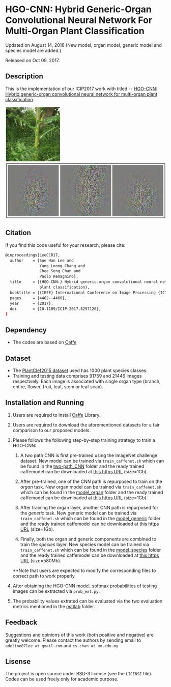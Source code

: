 # HGO-CNN: Hybrid Generic-Organ Convolutional Neural Network For Multi-Organ Plant Classification

Updated on August 14, 2018 (New model, organ model, generic model and species model are added.)

Released on Oct 09, 2017.

## Description

This is the implementation of our ICIP2017 work with titled -- [HGO-CNN: Hybrid generic-organ convolutional neural network for multi-organ plant classification](http://cs-chan.com/doc/ICIP_CR.pdf).

![demo1](GIF/ex1.JPG) ![demo](GIF/HGO.gif)

## Citation 
If you find this code useful for your research, please cite:
```sh
@inproceedings{LeeCCR17,
  author    = {Sue Han Lee and
               Yang Loong Chang and
               Chee Seng Chan and
               Paolo Remagnino},
  title     = {{HGO-CNN:} Hybrid generic-organ convolutional neural network for multi-organ
               plant classification},
  booktitle = {{IEEE} International Conference on Image Processing {ICIP}},
  pages     = {4462--4466},
  year      = {2017},
  doi       = {10.1109/ICIP.2017.8297126},
}
```

## Dependency

* The codes are based on [Caffe](http://caffe.berkeleyvision.org/)

## Dataset
* The [PlantClef2015 dataset](http://www.imageclef.org/lifeclef/2015/plant) used has 1000 plant species classes. 
* Training and testing data comprises 91759 and 21446 images respectively. Each image is associated with single organ type (branch, entire, flower, fruit, leaf, stem or leaf scan).

## Installation and Running

1. Users are required to install [Caffe](https://github.com/BVLC/caffe) Library.

2. Users are required to download the aforementioned datasets for a fair comparison to our proposed models.

3. Please follows the following step-by-step training strategy to train a HGO-CNN:

    1. A two path CNN is first pre-trained using the ImageNet challenge dataset. New model can be trained via ```train_caffenet.sh``` which can be found in the [two-path_CNN](https://github.com/cs-chan/Deep-Plant/tree/master/HGO-CNN/models/two-path_CNN) folder and the ready trained caffemodel can be downloaded at [this https URL](http://www.cs-chan.com/source/DeepPlant/multi_path_vgg_imagenet_iter_426094.caffemodel) (size=1Gb).
    
    2. After pre-trained, one of the CNN path is repurposed to train on the *organ* task. New organ model can be trained via ```train_caffenet.sh``` which can be found in the [model_organ](https://github.com/cs-chan/Deep-Plant/tree/master/HGO-CNN/models/model_organ) folder and the ready trained caffemodel can be downloaded at [this https URL](http://www.cs-chan.com/source/DeepPlant/HGO_Organ.caffemodel.zip) (size=1Gb).

    3. After training the organ layer, another CNN path is repurposed for the *generic* task. New generic model can be trained via ```train_caffenet.sh``` which can be found in the [model_generic](https://github.com/cs-chan/Deep-Plant/tree/master/HGO-CNN/models/model_generic) folder and the ready trained caffemodel can be downloaded at [this https URL](http://www.cs-chan.com/source/DeepPlant/PlantClef_vgg_species__iter_200000.caffemodel) (size=1Gb).

   4. Finally, both the organ and generic components are combined to train the *species* layer. New species model can be trained via ```train_caffenet.sh``` which can be found in the [model_species](https://github.com/cs-chan/Deep-Plant/tree/master/HGO-CNN/models/model_species) folder and the ready trained caffemodel can be downloaded at [this https URL](http://www.cs-chan.com/source/DeepPlant/PlantClef_vgg_species_organ_iter_524332.caffemodel) (size=580Mb).
   
   **Note that users are expected to modify the corresponding files to correct path to work properly.

4. After obtaining the HGO-CNN model, softmax probabilities of testing images can be extracted via ```prob_ext.py```.

5. The probability values extrated can be evaluated via the two evaluation metrics mentioned in the [matlab](https://github.com/cs-chan/Deep-Plant/tree/master/HGO-CNN/matlab) folder.

## Feedback
Suggestions and opinions of this work (both positive and negative) are greatly welcome. Please contact the authors by sending email to ``` adeline87lee at gmail.com ``` and `cs.chan at um.edu.my` 

## Lisense
The project is open source under BSD-3 license (see the ``` LICENSE ``` file). Codes can be used freely only for academic purpose.


